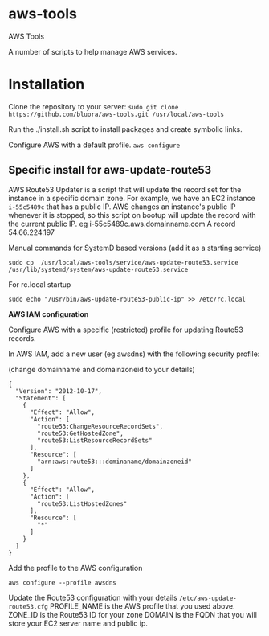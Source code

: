 # aws-tools
AWS Tools

A number of scripts to help manage AWS services.

# Installation

Clone the repository to your server:
`sudo git clone https://github.com/bluora/aws-tools.git /usr/local/aws-tools`

Run the ./install.sh script to install packages and create symbolic links.

Configure AWS with a default profile.
`aws configure`

## Specific install for aws-update-route53

AWS Route53 Updater is a script that will update the record set for the instance in a specific domain zone. For example, we have an EC2 instance `i-55c5489c` that has a public IP. AWS changes an instance's public IP whenever it is stopped, so this script on bootup will update the record with the current public IP. eg i-55c5489c.aws.domainname.com A record 54.66.224.197

Manual commands for SystemD based versions (add it as a starting service)

`sudo cp  /usr/local/aws-tools/service/aws-update-route53.service /usr/lib/systemd/system/aws-update-route53.service`

For rc.local startup

`sudo echo "/usr/bin/aws-update-route53-public-ip" >> /etc/rc.local`

**AWS IAM configuration**

Configure AWS with a specific (restricted) profile for updating Route53 records.

In AWS IAM, add a new user (eg awsdns) with the following security profile:

(change domainname and domainzoneid to your details)

```
{
  "Version": "2012-10-17",
  "Statement": [
    {
      "Effect": "Allow",
      "Action": [
        "route53:ChangeResourceRecordSets",
        "route53:GetHostedZone",
        "route53:ListResourceRecordSets"
      ],
      "Resource": [
        "arn:aws:route53:::dominaname/domainzoneid"
      ]
    },
    {
      "Effect": "Allow",
      "Action": [
        "route53:ListHostedZones"
      ],
      "Resource": [
        "*"
      ]
    }
  ]
}
```

Add the profile to the AWS configuration

`aws configure --profile awsdns`

Update the Route53 configuration with your details
`/etc/aws-update-route53.cfg`
PROFILE_NAME is the AWS profile that you used above.
ZONE_ID is the Route53 ID for your zone
DOMAIN is the FQDN that you will store your EC2 server name and public ip.


